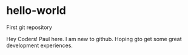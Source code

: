# hello-world
First git repository

Hey Coders!
Paul here. I am new to github. Hoping gto get some great development experiences.
